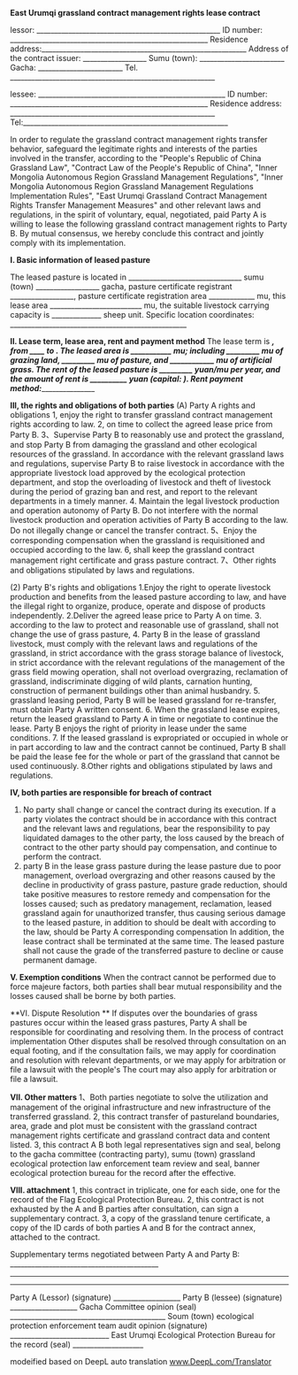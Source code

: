 **East Urumqi grassland contract management rights lease contract**

lessor: ____________________________________________________ 
ID number: ________________________________________________________ 
Residence address:__________________________________________________________ 
Address of the contract issuer: __________________ 
Sumu (town): ________________________ 
Gacha: ________________________ 
Tel. __________________________________________________________

lessee: _____________________________________________________ 
ID number: ________________________________________________________ 
Residence address: __________________________________________________________ Tel:__________________________________________________________

In order to regulate the grassland contract management rights transfer behavior, safeguard the legitimate rights and interests of the parties involved in the transfer, according to the "People's Republic of China Grassland Law", "Contract Law of the People's Republic of China", "Inner Mongolia Autonomous Region Grassland Management Regulations", "Inner Mongolia Autonomous Region Grassland Management Regulations Implementation Rules", "East Urumqi Grassland Contract Management Rights Transfer Management Measures" and other relevant laws and regulations, in the spirit of voluntary, equal, negotiated, paid Party A is willing to lease the following grassland contract management rights to Party B. By mutual consensus, we hereby conclude this contract and jointly comply with its implementation.


**I. Basic information of leased pasture** 

The leased pasture is located in ________________________________ sumu (town) __________________ gacha, pasture certificate registrant __________________, pasture certificate registration area _____________ mu, this lease area __________________________ mu, the suitable livestock carrying capacity is ______________ sheep unit.
Specific location coordinates: __________________________________________________


**II. Lease term, lease area, rent and payment method**
The lease term is _______, from ____ to _____. The leased area is ___________ mu; including _________ mu of grazing land, _________ mu of pasture, and ____________ mu of artificial grass. The rent of the leased pasture is _________ yuan/mu per year, and the amount of rent is __________ yuan (capital: _____________). Rent payment method:________________________________________


**III, the rights and obligations of both parties**
(A) Party A rights and obligations
1, enjoy the right to transfer grassland contract management rights according to law.
2, on time to collect the agreed lease price from Party B. 3、Supervise Party B to reasonably use and protect the grassland, and stop Party B from damaging the grassland and other ecological resources of the grassland. In accordance with the relevant grassland laws and regulations, supervise Party B to raise livestock in accordance with the appropriate livestock load approved by the ecological protection department, and stop the overloading of livestock and theft of livestock during the period of grazing ban and rest, and report to the relevant departments in a timely manner. 4. Maintain the legal livestock production and operation autonomy of Party B. Do not interfere with the normal livestock production and operation activities of Party B according to the law. Do not illegally change or cancel the transfer contract. 5、Enjoy the corresponding compensation when the grassland is requisitioned and occupied according to the law. 6, shall keep the grassland contract management right certificate and grass pasture contract.
7、Other rights and obligations stipulated by laws and regulations.

(2) Party B's rights and obligations
1.Enjoy the right to operate livestock production and benefits from the leased pasture according to law, and have the illegal right to organize, produce, operate and dispose of products independently.
2.Deliver the agreed lease price to Party A on time. 
3. according to the law to protect and reasonable use of grassland, shall not change the use of grass pasture, 
4. Party B in the lease of grassland livestock, must comply with the relevant laws and regulations of the grassland, in strict accordance with the grass storage balance of livestock, in strict accordance with the relevant regulations of the management of the grass field mowing operation, shall not overload overgrazing, reclamation of grassland, indiscriminate digging of wild plants, carnation hunting, construction of permanent buildings other than animal husbandry. 
5. grassland leasing period, Party B will be leased grassland for re-transfer, must obtain Party A written consent. 
6. When the grassland lease expires, return the leased grassland to Party A in time or negotiate to continue the lease. Party B enjoys the right of priority in lease under the same conditions. 
7. If the leased grassland is expropriated or occupied in whole or in part according to law and the contract cannot be continued, Party B shall be paid the lease fee for the whole or part of the grassland that cannot be used continuously.
8.Other rights and obligations stipulated by laws and regulations.


**IV, both parties are responsible for breach of contract**
1. No party shall change or cancel the contract during its execution. If a party violates the contract should be in accordance with this contract and the relevant laws and regulations, bear the responsibility to pay liquidated damages to the other party, the loss caused by the breach of contract to the other party should pay compensation, and continue to perform the contract. 
2. party B in the lease grass pasture during the lease pasture due to poor management, overload overgrazing and other reasons caused by the decline in productivity of grass pasture, pasture grade reduction, should take positive measures to restore remedy and compensation for the losses caused; such as predatory management, reclamation, leased grassland again for unauthorized transfer, thus causing serious damage to the leased pasture, in addition to should be dealt with according to the law, should be Party A corresponding compensation In addition, the lease contract shall be terminated at the same time. The leased pasture shall not cause the grade of the transferred pasture to decline or cause permanent damage.


**V. Exemption conditions** 
When the contract cannot be performed due to force majeure factors, both parties shall bear mutual responsibility and the losses caused shall be borne by both parties.


**VI. Dispute Resolution **
If disputes over the boundaries of grass pastures occur within the leased grass pastures, Party A shall be responsible for coordinating and resolving them. In the process of contract implementation
Other disputes shall be resolved through consultation on an equal footing, and if the consultation fails, we may apply for coordination and resolution with relevant departments, or we may apply for arbitration or file a lawsuit with the people's
The court may also apply for arbitration or file a lawsuit.
 

**VII. Other matters**
1、Both parties negotiate to solve the utilization and management of the original infrastructure and new infrastructure of the transferred grassland. 
2, this contract transfer of pastureland boundaries, area, grade and plot must be consistent with the grassland contract management rights certificate and grassland contract data and content listed. 
3, this contract A B both legal representatives sign and seal, belong to the gacha committee (contracting party), sumu (town) grassland ecological protection law enforcement team review and seal, banner ecological protection bureau for the record after the effective.


**VIII. attachment** 
1, this contract in triplicate, one for each side, one for the record of the Flag Ecological Protection Bureau. 2, this contract is not exhausted by the A and B parties after consultation, can sign a supplementary contract. 3, a copy of the grassland tenure certificate, a copy of the ID cards of both parties A and B for the contract annex, attached to the contract.

Supplementary terms negotiated between 
Party A and Party B: __________________________________________
________________________________________________________________ 
________________________________________________________________ 
Party A (Lessor) (signature) ___________________
Party B (lessee) (signature) ___________________ 
Gacha Committee opinion (seal) ____________________________________________ 
Soum (town) ecological protection enforcement team audit opinion (signature) ____________________________ 
East Urumqi Ecological Protection Bureau for the record (seal) ____________________

modeified based on DeepL auto translation www.DeepL.com/Translator 
